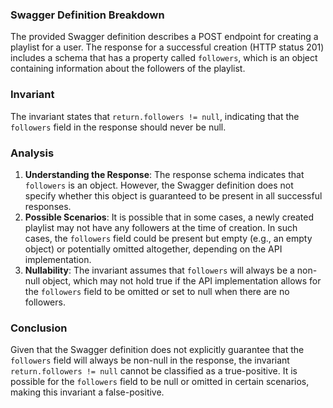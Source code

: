 ### Swagger Definition Breakdown
The provided Swagger definition describes a POST endpoint for creating a playlist for a user. The response for a successful creation (HTTP status 201) includes a schema that has a property called `followers`, which is an object containing information about the followers of the playlist.

### Invariant
The invariant states that `return.followers != null`, indicating that the `followers` field in the response should never be null.

### Analysis
1. **Understanding the Response**: The response schema indicates that `followers` is an object. However, the Swagger definition does not specify whether this object is guaranteed to be present in all successful responses. 
2. **Possible Scenarios**: It is possible that in some cases, a newly created playlist may not have any followers at the time of creation. In such cases, the `followers` field could be present but empty (e.g., an empty object) or potentially omitted altogether, depending on the API implementation.
3. **Nullability**: The invariant assumes that `followers` will always be a non-null object, which may not hold true if the API implementation allows for the `followers` field to be omitted or set to null when there are no followers.

### Conclusion
Given that the Swagger definition does not explicitly guarantee that the `followers` field will always be non-null in the response, the invariant `return.followers != null` cannot be classified as a true-positive. It is possible for the `followers` field to be null or omitted in certain scenarios, making this invariant a false-positive.
